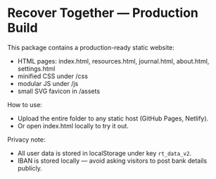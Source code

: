 # Recover Together — Production Build

This package contains a production-ready static website:
- HTML pages: index.html, resources.html, journal.html, about.html, settings.html
- minified CSS under /css
- modular JS under /js
- small SVG favicon in /assets

How to use:
- Upload the entire folder to any static host (GitHub Pages, Netlify).
- Or open index.html locally to try it out.

Privacy note:
- All user data is stored in localStorage under key `rt_data_v2`.
- IBAN is stored locally — avoid asking visitors to post bank details publicly.
